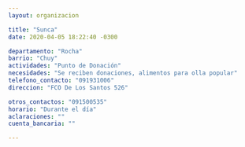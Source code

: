 ```yaml
---
layout: organizacion

title: "Sunca"
date: 2020-04-05 18:22:40 -0300

departamento: "Rocha"
barrio: "Chuy"
actividades: "Punto de Donación"
necesidades: "Se reciben donaciones, alimentos para olla popular"
telefono_contacto: "091931006"
direccion: "FCO De Los Santos 526"

otros_contactos: "091500535"
horario: "Durante el día"
aclaraciones: ""
cuenta_bancaria: ""

---
```

